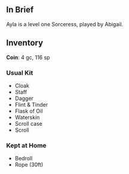 
## In Brief

Ayla is a level one Sorceress, played by Abigail.

## Inventory

**Coin**: 4 gc, 116 sp

### Usual Kit

* Cloak
* Staff
* Dagger
* Flint & Tinder
* Flask of Oil
* Waterskin
* Scroll case
* Scroll

### Kept at Home

* Bedroll
* Rope (30ft)


